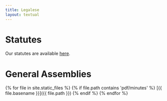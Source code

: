 ```yaml
---
title: Legalese
layout: textual
---
```


# Statutes

Our statutes are available [here](/pdf/statutes.pdf).


# General Assemblies

{% for file in site.static_files %}
  {% if file.path contains 'pdf/minutes' %}
[{{ file.basename }}]({{ file.path }})
  {% endif %}
{% endfor %}
